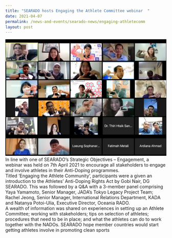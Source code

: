 ```yaml
---
title: "SEARADO hosts Engaging the Athlete Committee webinar  "
date: 2021-04-07
permalink: /news-and-events/searado-news/engaging-athletecomm
layout: post
---
```


![Alt text for image on Isomer site](/images/athlete%20comm%20webinar.jpg)
In line with one of SEARADO’s Strategic Objectives – Engagement, a webinar was held on 7th April 2021 to encourage all stakeholders to engage and involve athletes in their Anti-Doping programmes. <br>Titled ‘Engaging the Athlete Community’, participants were a given an introduction to the Athletes’ Anti-Doping Rights Act by Gobi Nair, DG SEARADO. This was followed by a Q&A with a 3-member panel comprising Yaya Yamamoto, Senior Manager, JADA’s Tokyo Legacy Project Team; Rachel Jeong, Senior Manager, International Relations Department, KADA and Natanya Potoi-Ulia, Executive Director, Oceania RADO.
<br>A wealth of information was shared on experiences in setting up an Athlete Committee; working with stakeholders; tips on selection of athletes; procedures that need to be in place; and what the athletes can do to work together with the NADOs.
SEARADO hope  member countries would start getting athletes involve in promoting clean sports